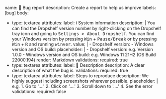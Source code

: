 name: 🐛 Bug report
description: Create a report to help us improve
labels: [bug]
body:
  - type: textarea
    attributes:
      label: ℹ️ System information
      description: |
        You can find the Dropshelf version number by right-clicking on the Dropshelf tray icon and going to <kbd>Settings > About Dropshelf</kbd>.
        You can find your Windows version by pressing <kbd>Win</kbd> + <kbd>Pause/Break</kbd> or by pressing <kbd>Win</kbd> + <kbd>R</kbd> and running <kbd>winver</kbd>.
      value: |
        - Dropshelf version: 
        - Windows version and OS build: 
      placeholder: |
        - Dropshelf version: e.g. Version 1.0.0
        - Windows version and OS build: e.g. Windows 11 21H2 (OS Build 22000.194)
      render: Markdown
    validations:
      required: true
  - type: textarea
    attributes:
      label: 📝 Description
      description: A clear description of what the bug is.
    validations:
      required: true
  - type: textarea
    attributes:
      label: Steps to reproduce
      description: We highly suggest including screenshots wherever possible.
      placeholder: |
        e.g.
        1. Go to '....'
        2. Click on '....'
        3. Scroll down to '....'
        4. See the error
    validations:
      required: false
